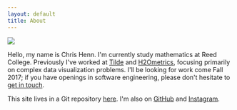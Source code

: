 ```yaml
---
layout: default
title: About
---
```


<div class="about-page">
  <img src="{{ site.baseurl }}/assets/images/me.jpg" class="me">
  <p>Hello, my name is Chris Henn. I'm currently study mathematics at Reed College. Previously I've worked at <a href="http://www.tilde.io/">Tilde</a> and <a href="http://www.h2ometrics.com/">H2Ometrics</a>, focusing primarily on complex data visualization problems. I'll be looking for work come Fall 2017; if you have openings in software engineering, please don't hesitate to <a href="mailto:chris@chrishenn.net">get in touch</a>.</p>
  <p>This site lives in a Git repository <a href="https://github.com/chnn/chnn.github.io">here</a>. I'm also on <a href="https://github.com/chnn">GitHub</a> and <a href="https://www.instagram.com/chnnnnnnnnnnnn/">Instagram</a>.</p>
</div>

